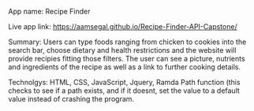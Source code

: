 App name: Recipe Finder

Live app link: https://aamsegal.github.io/Recipe-Finder-API-Capstone/

Summary: Users can type foods ranging from chicken to cookies into the search bar, choose dietary and health restrictions and the website will provide recipies
fitting those filters. The user can see a picture, nutrients and ingredients of the recipe as well as a link to further cooking details.

Technolgys: HTML, CSS, JavaScript, Jquery, Ramda Path function (this checks to see if a path exists, and if it doesnt, set the value to a default value instead of
crashing the program.